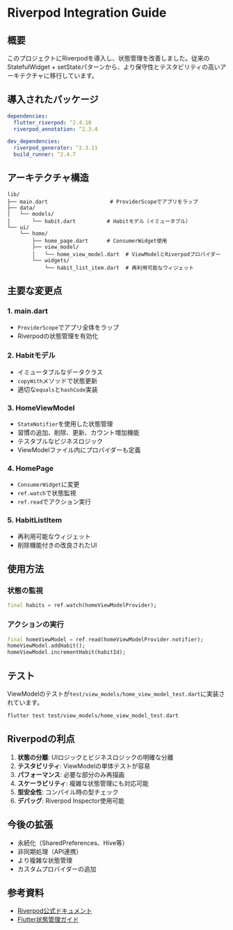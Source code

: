 # Riverpod Integration Guide

## 概要

このプロジェクトにRiverpodを導入し、状態管理を改善しました。従来のStatefulWidget + setStateパターンから、より保守性とテスタビリティの高いアーキテクチャに移行しています。

## 導入されたパッケージ

```yaml
dependencies:
  flutter_riverpod: ^2.4.10
  riverpod_annotation: ^2.3.4

dev_dependencies:
  riverpod_generator: ^2.3.11
  build_runner: ^2.4.7
```

## アーキテクチャ構造

```
lib/
├── main.dart                    # ProviderScopeでアプリをラップ
├── data/
│   └── models/
│       └── habit.dart          # Habitモデル（イミュータブル）
└── ui/
    └── home/
        ├── home_page.dart      # ConsumerWidget使用
        ├── view_model/
        │   └── home_view_model.dart  # ViewModelとRiverpodプロバイダー
        └── widgets/
            └── habit_list_item.dart  # 再利用可能なウィジェット
```

## 主要な変更点

### 1. main.dart
- `ProviderScope`でアプリ全体をラップ
- Riverpodの状態管理を有効化

### 2. Habitモデル
- イミュータブルなデータクラス
- `copyWith`メソッドで状態更新
- 適切な`equals`と`hashCode`実装

### 3. HomeViewModel
- `StateNotifier`を使用した状態管理
- 習慣の追加、削除、更新、カウント増加機能
- テスタブルなビジネスロジック
- ViewModelファイル内にプロバイダーも定義

### 4. HomePage
- `ConsumerWidget`に変更
- `ref.watch`で状態監視
- `ref.read`でアクション実行

### 5. HabitListItem
- 再利用可能なウィジェット
- 削除機能付きの改良されたUI

## 使用方法

### 状態の監視
```dart
final habits = ref.watch(homeViewModelProvider);
```

### アクションの実行
```dart
final homeViewModel = ref.read(homeViewModelProvider.notifier);
homeViewModel.addHabit();
homeViewModel.incrementHabit(habitId);
```

## テスト

ViewModelのテストが`test/view_models/home_view_model_test.dart`に実装されています。

```bash
flutter test test/view_models/home_view_model_test.dart
```

## Riverpodの利点

1. **状態の分離**: UIロジックとビジネスロジックの明確な分離
2. **テスタビリティ**: ViewModelの単体テストが容易
3. **パフォーマンス**: 必要な部分のみ再描画
4. **スケーラビリティ**: 複雑な状態管理にも対応可能
5. **型安全性**: コンパイル時の型チェック
6. **デバッグ**: Riverpod Inspector使用可能

## 今後の拡張

- 永続化（SharedPreferences、Hive等）
- 非同期処理（API連携）
- より複雑な状態管理
- カスタムプロバイダーの追加

## 参考資料

- [Riverpod公式ドキュメント](https://riverpod.dev/)
- [Flutter状態管理ガイド](https://docs.flutter.dev/development/data-and-backend/state-mgmt)
